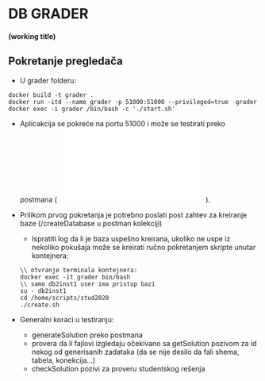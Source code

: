 # DB GRADER 
#### (working title)

## Pokretanje pregledača
* U grader folderu:
```
docker build -t grader .
docker run -itd --name grader -p 51000:51000 --privileged=true  grader
docker exec -i grader /bin/bash -c './start.sh'
```

* Aplicakcija se pokreće na portu 51000 i može se testirati preko postmana (![paket za tesiranje](./grader.postman_collection.json)).

* Prilikom prvog pokretanja je potrebno poslati post zahtev za kreiranje baze (/createDatabase u postman kolekciji)
  * Ispratiti log da li je baza uspešno kreirana, ukoliko ne uspe iz nekoliko pokušaja može se kreirati ručno pokretanjem skripte unutar kontejnera:
  ```
  \\ otvranje terminala kontejnera: 
  docker exec -it grader bin/bash
  \\ samo db2inst1 user ima pristup bazi
  su - db2inst1
  cd /home/scripts/stud2020
  ./create.sh
  ```

* Generalni koraci u testiranju:
  * generateSolution preko postmana
  * provera da li fajlovi izgledaju očekivano sa getSolution pozivom za id nekog od generisanih zadataka (da se nije desilo da fali shema, tabela, konekcija...)
  * checkSolution pozivi za proveru studentskog rešenja
